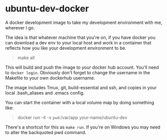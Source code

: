 # ubuntu-dev-docker

A docker development image to take my development environment with me, wherever I go.

The idea is that whatever machine that you're on, if you have docker you can download a dev env to your local host and work in a container that reflects how you like your development environment to be.

> make all

This will build and push the image to your docker hub account. You'll need to `docker login`. Obviously don't forget to change the username in the Makefile to your own dockerhub username.

The image includes Tmux, git, build-essential and ssh, and copies in your local .bash_aliases and .emacs config.

You can start the container with a local volume map by doing something like:

> docker run -it -v `pwd`:/var/app your-name/ubuntu-dev

There's a shortcut for this as `make run`. If you're on Windows you may need to alter the backquoted pwd command.
